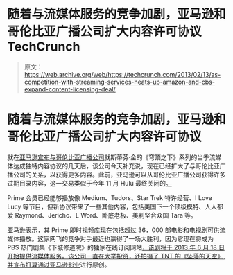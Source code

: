 # 随着与流媒体服务的竞争加剧，亚马逊和哥伦比亚广播公司扩大内容许可协议 TechCrunch

> 原文：<https://web.archive.org/web/https://techcrunch.com/2013/02/13/as-competition-with-streaming-services-heats-up-amazon-and-cbs-expand-content-licensing-deal/>

# 随着与流媒体服务的竞争加剧，亚马逊和哥伦比亚广播公司扩大内容许可协议

就在[亚马逊宣布与哥伦比亚广播公司](https://web.archive.org/web/20221221143502/https://techcrunch.com/2013/02/11/amazon-cbs-announce-deal-to-bring-stephen-king-series-under-the-dome-to-prime-instant-video-four-days-after-episodes-air)就斯蒂芬·金的《穹顶之下》系列的当季流媒体达成独特内容协议的几天后，该公司今天补充说，现在已经扩大了与哥伦比亚广播公司的关系，以获得更多内容。此前，亚马逊可以从哥伦比亚广播公司获得许多过期目录内容，这一交易类似于今年 11 月 Hulu 最终关闭的[。](https://web.archive.org/web/20221221143502/https://techcrunch.com/2012/11/05/cbs-hulu/)

Prime 会员已经能够播放像 Medium、Tudors、Star Trek 特许经营、I Love Lucy 等节目，但新协议带来了一些其他内容，包括美国下一个顶级模特、人人都爱 Raymond、Jericho、L Word、卧底老板、美利坚合众国 Tara 等。

亚马逊表示，其 Prime 即时视频库现在包括超过 36，000 部电影和电视剧可供流媒体播放。这家网飞的竞争对手最近也赢得了一场大胜利，因为它现在将成为 PBS 热门剧集《下城修道院》的独家在线订阅网站[，该剧将于 2013 年 6 月 18 日开始提供流媒体服务。该公司一直在大举投资，还拍摄了 TNT 的《坠落的天空》,并宣布打算通过亚马逊影业](https://web.archive.org/web/20221221143502/http://phx.corporate-ir.net/phoenix.zhtml?c=176060&p=irol-newsArticle&ID=1780583&highlight=)进行原创。